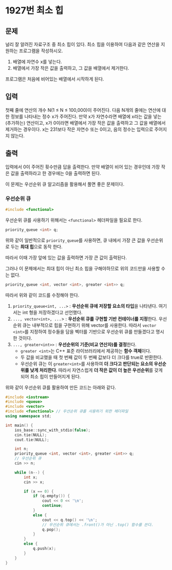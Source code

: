 # 1927번 최소 힙

<aside>

## 문제

널리 잘 알려진 자료구조 중 최소 힙이 있다. 최소 힙을 이용하여 다음과 같은 연산을 지원하는 프로그램을 작성하시오.

1. 배열에 자연수 x를 넣는다.
2. 배열에서 가장 작은 값을 출력하고, 그 값을 배열에서 제거한다.

프로그램은 처음에 비어있는 배열에서 시작하게 된다.

</aside>

<aside>

## 입력

첫째 줄에 연산의 개수 N(1 ≤ N ≤ 100,000)이 주어진다. 다음 N개의 줄에는 연산에 대한 정보를 나타내는 정수 x가 주어진다. 만약 x가 자연수라면 배열에 x라는 값을 넣는(추가하는) 연산이고, x가 0이라면 배열에서 가장 작은 값을 출력하고 그 값을 배열에서 제거하는 경우이다. x는 231보다 작은 자연수 또는 0이고, 음의 정수는 입력으로 주어지지 않는다.

</aside>

<aside>

## 출력

입력에서 0이 주어진 횟수만큼 답을 출력한다. 만약 배열이 비어 있는 경우인데 가장 작은 값을 출력하라고 한 경우에는 0을 출력하면 된다.

</aside>

이 문제는 우선순위 큐 알고리즘을 활용해서 풀면 좋은 문제이다.

<aside>

### 우선순위 큐

```cpp
#include <functional>
```

우선순위 큐를 사용하기 위해서는 `<functional>` 헤더파일을 필요로 한다.

```cpp
priority_queue <int> q;
```

위와 같이 일반적으로 `priority_queue`를 사용하면, 큐 내에서 가장 큰 값을 우선순위로 두는 **최대 힙**으로 동작 한다.

따라서 이때 가장 앞에 있는 값을 출력하면 가장 큰 값이 출력된다.

그러나 이 문제에서는 최대 힙이 아닌 최소 힙을 구해야하므로 위의 코드만을 사용할 수는 없다.

```cpp
priority_queue <int, vector <int>, greater <int>> q;
```

따라서 위와 같이 코드를 수정해야 한다.

1. `priority_queue<int, ...>` : **우선순위 큐에 저장할 요소의 타입**을 나타낸다. 여기서는 int 형을 저장하겠다고 선언했다.
2. `..., vector<int>, ...`> : **우선순위 큐를 구현할 기반 컨테이너를 지정**한다. 우선순위 큐는 내부적으로 힙을 구현하기 위해 vector를 사용한다. 따라서 `vector <int>`를 지정하여 정수들을 담을 벡터를 기반으로 우선순위 큐를 만들겠다고 명시한 것이다.
3. `..., greater<int>>` : **우선순위의 기준(비교 연산자)를 결정**한다.
    - `greater <int>`는 C++ 표준 라이브러리에서 제공하는 **함수 객체**이다.
    - 두 값을 비교했을 때 첫 번째 값이 두 번째 값보다 더 크다를 true로 반환한다.
    - 우선순위 큐는 이 `greater<int>`를 사용하여 **더 크다고 판단되는 요소의 우선순위를 낮게 처리한다**. 따라서 자연스럽게 **더 작은 값이 더 높은 우선순위**를 갖게 되어 최소 힙이 만들어지게 된다.
</aside>

위와 같이 우선순위 큐를 활용하여 만든 코드는 아래와 같다.

```cpp
#include <iostream>
#include <queue>
#include <vector>
#include <functional> // 우선순위 큐를 사용하기 위한 헤더파일
using namespace std;

int main() {
	ios_base::sync_with_stdio(false);
	cin.tie(NULL);
	cout.tie(NULL);

	int n;
	priority_queue <int, vector <int>, greater <int>> q;
	// 우선순위 큐
	cin >> n;

	while (n--) {
		int x;
		cin >> x;

		if (x == 0) {
			if (q.empty()) {
				cout << 0 << '\n';
				continue;
			}
			else {
				cout << q.top() << '\n';
				// 우선순위 큐에서는 .front()가 아닌 .top() 함수를 쓴다.
				q.pop();
			}
		}
		else {
			q.push(x);
		}
	}
}
```

